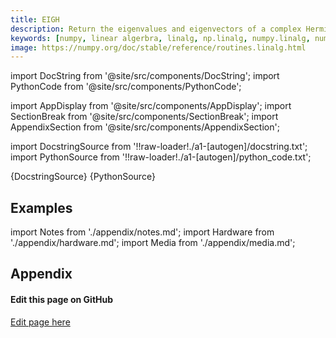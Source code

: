 ```yaml
---
title: EIGH
description: Return the eigenvalues and eigenvectors of a complex Hermitian (conjugate symmetric) or a real symmetric matrix.  Returns two objects, a 1-D array containing the eigenvalues of `a`, and a 2-D square array or matrix (depending on the input type) of the corresponding eigenvectors (in columns).
keywords: [numpy, linear algerbra, linalg, np.linalg, numpy.linalg, numpy.linalg.eigh]
image: https://numpy.org/doc/stable/reference/routines.linalg.html
---
```


[//]: # (Custom component imports)

import DocString from '@site/src/components/DocString';
import PythonCode from '@site/src/components/PythonCode';

import AppDisplay from '@site/src/components/AppDisplay';
import SectionBreak from '@site/src/components/SectionBreak';
import AppendixSection from '@site/src/components/AppendixSection';

[//]: # (Docstring)

import DocstringSource from '!!raw-loader!./a1-[autogen]/docstring.txt';
import PythonSource from '!!raw-loader!./a1-[autogen]/python_code.txt';


<DocString>{DocstringSource}</DocString>
<PythonCode GLink='NUMPY/linalg/EIGH/EIGH.py'>{PythonSource}</PythonCode>


<SectionBreak />

    

[//]: # (Examples)

## Examples

<AppDisplay 
  GLink='NUMPY/linalg/EIGH'
  nodeLabel='EIGH'>
</AppDisplay>

<SectionBreak />

    

[//]: # (Appendix)

import Notes from './appendix/notes.md';
import Hardware from './appendix/hardware.md';
import Media from './appendix/media.md';

## Appendix

<AppendixSection index={0} folderPath='nodes/NUMPY/linalg/EIGH/appendix/'><Notes /></AppendixSection>
<AppendixSection index={1} folderPath='nodes/NUMPY/linalg/EIGH/appendix/'><Hardware /></AppendixSection>
<AppendixSection index={2} folderPath='nodes/NUMPY/linalg/EIGH/appendix/'><Media /></AppendixSection>

<SectionBreak />

[//]: # (Edit page on GitHub)

#### Edit this page on GitHub

[Edit page here](https://github.com/flojoy-ai/docs/tree/main/docs/nodes/NUMPY/LINALG/EIGH)


